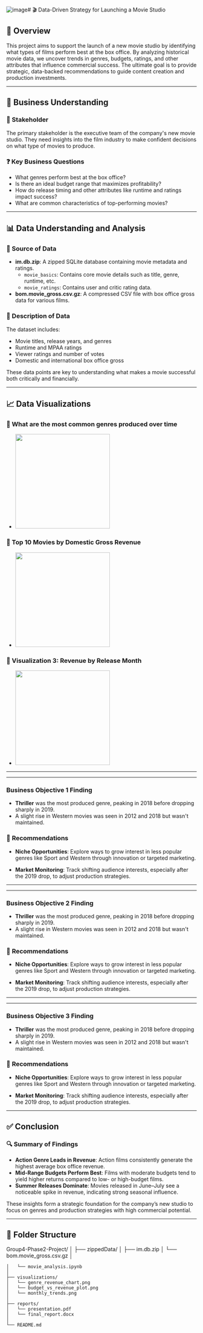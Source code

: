 ![image](https://github.com/user-attachments/assets/964d7f62-89ff-44bb-a131-e731d5180a8f)# 🎬 Data-Driven Strategy for Launching a Movie Studio

## 📝 Overview
This project aims to support the launch of a new movie studio by identifying what types of films perform best at the box office. By analyzing historical movie data, we uncover trends in genres, budgets, ratings, and other attributes that influence commercial success. The ultimate goal is to provide strategic, data-backed recommendations to guide content creation and production investments.

---

## 💼 Business Understanding

### 👥 Stakeholder
The primary stakeholder is the executive team of the company's new movie studio. They need insights into the film industry to make confident decisions on what type of movies to produce.

### ❓ Key Business Questions
- What genres perform best at the box office?
- Is there an ideal budget range that maximizes profitability?
- How do release timing and other attributes like runtime and ratings impact success?
- What are common characteristics of top-performing movies?

---

## 📊 Data Understanding and Analysis

### 📁 Source of Data
- **im.db.zip**: A zipped SQLite database containing movie metadata and ratings.
  - `movie_basics`: Contains core movie details such as title, genre, runtime, etc.
  - `movie_ratings`: Contains user and critic rating data.
- **bom.movie_gross.csv.gz**: A compressed CSV file with box office gross data for various films.

### 📄 Description of Data
The dataset includes:
- Movie titles, release years, and genres  
- Runtime and MPAA ratings  
- Viewer ratings and number of votes  
- Domestic and international box office gross  

These data points are key to understanding what makes a movie successful both critically and financially.

---

## 📈 Data Visualizations


### 🎨 What are the most common genres produced over time

- <img src="https://github.com/user-attachments/assets/41710985-88f3-4ed7-8a0d-961719c81f51" height="250" />

### 🧩 Top 10 Movies by Domestic Gross Revenue

- <img src="https://github.com/user-attachments/assets/75202e5f-41fc-417c-976f-d09ef7b4a5e2" height="250" />

### 📅 Visualization 3: Revenue by Release Month

- <img src=" https://github.com/user-attachments/assets/e8b26a05-4d4b-4d13-b6da-47645e6b593e" height="250" />


---

---
### Business Objective 1 Finding

- **Thriller** was the most produced genre, peaking in 2018 before dropping sharply in 2019.
- A slight rise in Western movies was seen in 2012 and 2018 but wasn't maintained.


 ### 🎯 **Recommendations**

 -  **Niche Opportunities**: Explore ways to grow interest in less popular genres like Sport and Western through innovation or targeted marketing.
    
- **Market Monitoring**: Track shifting audience interests, especially after the 2019 drop, to adjust production strategies.
  
---

---

### Business Objective 2  Finding

- **Thriller** was the most produced genre, peaking in 2018 before dropping sharply in 2019.
- A slight rise in Western movies was seen in 2012 and 2018 but wasn't maintained.


 ### 🎯 **Recommendations**

 -  **Niche Opportunities**: Explore ways to grow interest in less popular genres like Sport and Western through innovation or targeted marketing.
    
- **Market Monitoring**: Track shifting audience interests, especially after the 2019 drop, to adjust production strategies.
  
---

---

### Business Objective 3 Finding

- **Thriller** was the most produced genre, peaking in 2018 before dropping sharply in 2019.
- A slight rise in Western movies was seen in 2012 and 2018 but wasn't maintained.


 ### 🎯 **Recommendations**

 -  **Niche Opportunities**: Explore ways to grow interest in less popular genres like Sport and Western through innovation or targeted marketing.
    
- **Market Monitoring**: Track shifting audience interests, especially after the 2019 drop, to adjust production strategies.
  
---

## ✅ Conclusion

### 🔍 Summary of Findings
- **Action Genre Leads in Revenue**: Action films consistently generate the highest average box office revenue.
- **Mid-Range Budgets Perform Best**: Films with moderate budgets tend to yield higher returns compared to low- or high-budget films.
- **Summer Releases Dominate**: Movies released in June–July see a noticeable spike in revenue, indicating strong seasonal influence.

These insights form a strategic foundation for the company’s new studio to focus on genres and production strategies with high commercial potential.

---

## 📂 Folder Structure


Group4-Phase2-Project/
│
├── zippedData/
│   ├── im.db.zip
│   └── bom.movie_gross.csv.gz
│
```├── /
│   └── movie_analysis.ipynb
│
├── visualizations/
│   └── genre_revenue_chart.png
│   └── budget_vs_revenue_plot.png
│   └── monthly_trends.png
│
├── reports/
│   └── presentation.pdf
│   └── final_report.docx
│
└── README.md
